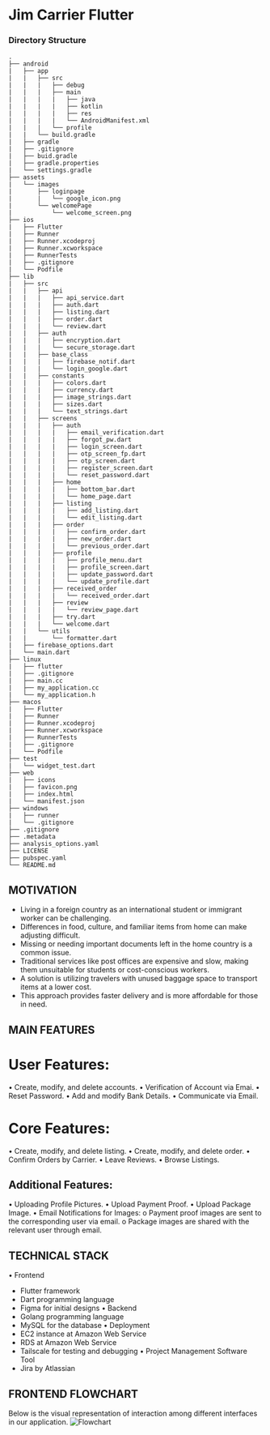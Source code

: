 # Jim Carrier Flutter

### Directory Structure
```
.
├── android
|   ├── app
|   |   ├── src
|   |   |   ├── debug
|   |   |   ├── main
|   |   |   |   ├── java
|   |   |   |   ├── kotlin
|   |   |   |   ├── res
|   |   |   |   └── AndroidManifest.xml
|   |   |   └── profile
|   |   └── build.gradle
|   ├── gradle
|   ├── .gitignore
|   ├── buid.gradle
|   ├── gradle.properties
|   └── settings.gradle
├── assets
|   └── images
|       ├── loginpage
|       |   └── google_icon.png
|       └── welcomePage
|           └── welcome_screen.png
├── ios
|   ├── Flutter
|   ├── Runner
|   ├── Runner.xcodeproj
|   ├── Runner.xcworkspace
|   ├── RunnerTests
|   ├── .gitignore
|   └── Podfile
├── lib
|   ├── src
|   |   ├── api
|   |   |   ├── api_service.dart
|   |   |   ├── auth.dart
|   |   |   ├── listing.dart
|   |   |   ├── order.dart
|   |   |   └── review.dart
|   |   ├── auth
|   |   |   ├── encryption.dart
|   |   |   └── secure_storage.dart
|   |   ├── base_class
|   |   |   ├── firebase_notif.dart
|   |   |   └── login_google.dart
|   |   ├── constants
|   |   |   ├── colors.dart
|   |   |   ├── currency.dart
|   |   |   ├── image_strings.dart
|   |   |   ├── sizes.dart
|   |   |   └── text_strings.dart
|   |   ├── screens
|   |   |   ├── auth
|   |   |   |   ├── email_verification.dart
|   |   |   |   ├── forgot_pw.dart
|   |   |   |   ├── login_screen.dart
|   |   |   |   ├── otp_screen_fp.dart
|   |   |   |   ├── otp_screen.dart
|   |   |   |   ├── register_screen.dart
|   |   |   |   └── reset_password.dart
|   |   |   ├── home
|   |   |   |   ├── bottom_bar.dart
|   |   |   |   └── home_page.dart
|   |   |   ├── listing
|   |   |   |   ├── add_listing.dart
|   |   |   |   └── edit_listing.dart
|   |   |   ├── order
|   |   |   |   ├── confirm_order.dart
|   |   |   |   ├── new_order.dart
|   |   |   |   └── previous_order.dart
|   |   |   ├── profile
|   |   |   |   ├── profile_menu.dart
|   |   |   |   ├── profile_screen.dart
|   |   |   |   ├── update_password.dart
|   |   |   |   └── update_profile.dart
|   |   |   ├── received_order
|   |   |   |   └── received_order.dart
|   |   |   ├── review
|   |   |   |   └── review_page.dart
|   |   |   ├── try.dart
|   |   |   └── welcome.dart
|   |   └── utils
|   |       └── formatter.dart
|   ├── firebase_options.dart
|   └── main.dart
├── linux
|   ├── flutter
|   ├── .gitignore
|   ├── main.cc
|   ├── my_application.cc
|   └── my_application.h
├── macos
|   ├── Flutter
|   ├── Runner
|   ├── Runner.xcodeproj
|   ├── Runner.xcworkspace
|   ├── RunnerTests
|   ├── .gitignore
|   └── Podfile
├── test
|   └── widget_test.dart
├── web
|   ├── icons
|   ├── favicon.png
|   ├── index.html
|   └── manifest.json
├── windows
|   ├── runner
|   └── .gitignore
├── .gitignore
├── .metadata
├── analysis_options.yaml
├── LICENSE
├── pubspec.yaml
└── README.md
```

## MOTIVATION
- Living in a foreign country as an international student or immigrant worker can be challenging.  
- Differences in food, culture, and familiar items from home can make adjusting difficult.  
- Missing or needing important documents left in the home country is a common issue.  
- Traditional services like post offices are expensive and slow, making them unsuitable for students or cost-conscious workers.  
- A solution is utilizing travelers with unused baggage space to transport items at a lower cost.  
- This approach provides faster delivery and is more affordable for those in need.

## MAIN FEATURES
# User Features:
•	Create, modify, and delete accounts.
•	Verification of Account via Emai.
•	Reset Password.
•	Add and modify Bank Details.
•	Communicate via Email.
# Core Features:
•	Create, modify, and delete listing.
•	Create, modify, and delete order.
•	Confirm Orders by Carrier.
•	Leave Reviews.
•	Browse Listings.
## Additional Features:
•	Uploading Profile Pictures.
•	Upload Payment Proof.
•	Upload Package Image.
•	Email Notifications for Images: 
  o	Payment proof images are sent to the corresponding user via email.
  o	Package images are shared with the relevant user through email.

## TECHNICAL STACK
•	Frontend
-	Flutter framework
-	Dart programming language
-	Figma for initial designs
•	Backend
-	Golang programming language
-	MySQL for the database
•	Deployment
-	EC2 instance at Amazon Web Service
-	RDS at Amazon Web Service
-	Tailscale for testing and debugging
•	Project Management Software Tool
-	Jira by Atlassian

## FRONTEND FLOWCHART
Below is the visual representation of interaction among different interfaces in our application.
![Flowchart](https://github.com/user-attachments/assets/ea401fcc-8446-45fa-915a-6a383aa20932)







